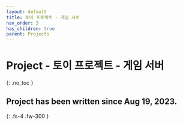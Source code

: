 ```yaml
---
layout: default
title: 토이 프로젝트 - 게임 서버
nav_order: 3
has_children: true
parent: Projects
---
```


# Project - 토이 프로젝트 - 게임 서버
{: .no_toc }

## Project has been written since Aug 19, 2023.
{: .fs-4 .fw-300 }

<br>